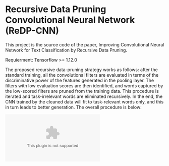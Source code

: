# Recursive Data Pruning Convolutional Neural Network (ReDP-CNN)
This project is the source code of the paper, Improving Convolutional Neural Network for Text Classification by Recursive Data Pruning.

Requierment: Tensorflow >= 1.12.0

The proposed recursive data-pruning strategy works as follows: after the standard training, all the convolutional filters are evaluated in terms of the discriminative power of the features generated in the pooling layer. The filters with low evaluation scores are then identified, and words captured by the low-scored filters are pruned from the training data. This procedure is iterated and task-irrelevant words are eliminated recursively. In the end, the CNN trained by the cleaned data will fit to task-relevant words only, and this in turn leads to better generation. The overall procedure is below:

![image](https://github.com/RickyKDP/Recursive-Data-Pruning-CNN/blob/master/overall.eps)

